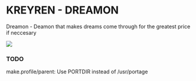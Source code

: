 # KREYREN - DREAMON

Dreamon - Deamon that makes dreams come through for the greatest price if neccesary

![](img/neofetch)

### TODO
make.profile/parent: Use PORTDIR instead of /usr/portage
